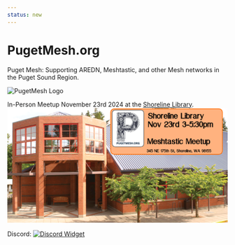 ```yaml
---
status: new
---
```


# PugetMesh.org
Puget Mesh: Supporting AREDN, Meshtastic, and other Mesh networks in the Puget Sound Region. 


<img src="media/PugetMeshLogo.svg" alt="PugetMesh Logo" width="500">

In-Person Meetup November 23rd 2024 at the [Shoreline Library](https://maps.app.goo.gl/B4RmdBR16wtdEE3Q7). 
![November Meshtastic Meetup](media/23Nov2024_Meshtastic_Meetup.png)

Discord:
[![Discord Widget](https://discord.com/api/guilds/1291139029814739084/widget.png?style=banner3)](https://discord.gg/ANvUg3AyZt)
